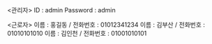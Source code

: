<관리자>
ID : admin
Password : admin

<근로자>
이름 : 홍길동 / 전화번호 : 01012341234
이름 : 김부산 / 전화번호 : 01010101010
이름 : 김인천 / 전화번호 : 01001010101